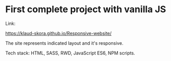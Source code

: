 # First complete project with vanilla JS

Link: 

https://klaud-skora.github.io/Responsive-website/

The site represents indicated layout and it's responsive.

Tech stack: 
HTML, SASS, RWD,
JavaScript ES6,
NPM scripts.
